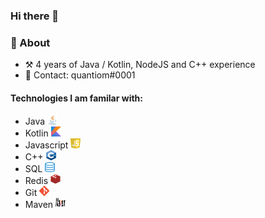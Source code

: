 ### Hi there 👋


### 🚀 About 
- ⚒️ 4 years of Java / Kotlin, NodeJS and C++ experience
- 💬 Contact: quantiom#0001

#### Technologies I am familar with:
 - Java <img src=assets/java.png width="16px;" height="16px;">
 - Kotlin <img src=assets/kotlin.png width="16px;" height="16px;">
 - Javascript <img src=assets/javascript.png width="16px;" height="16px;">
 - C++ <img src=assets/cpp.png width="16px;" height="16px;">
 - SQL <img src=assets/mysql.png width="16px;" height="16px;">
 - Redis <img src=assets/redis.png width="16px;" height="16px;">
 - Git <img src=assets/git.png width="16px;" height="16px;">
 - Maven <img src=assets/maven.png width="16px;" height="16px;">
